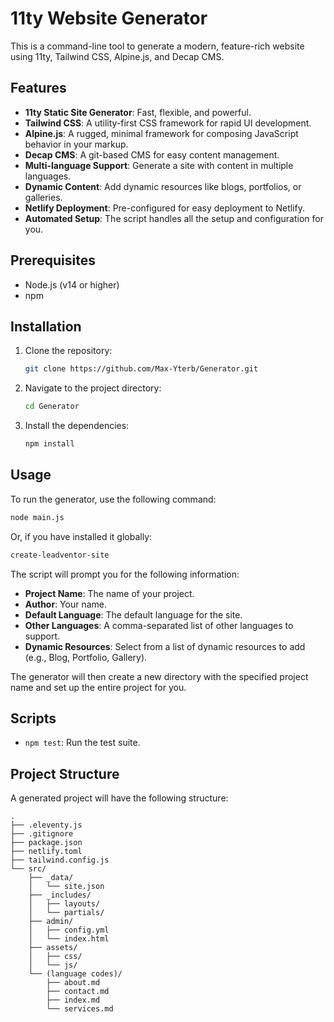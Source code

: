 # 11ty Website Generator

This is a command-line tool to generate a modern, feature-rich website using 11ty, Tailwind CSS, Alpine.js, and Decap CMS.

## Features

- **11ty Static Site Generator**: Fast, flexible, and powerful.
- **Tailwind CSS**: A utility-first CSS framework for rapid UI development.
- **Alpine.js**: A rugged, minimal framework for composing JavaScript behavior in your markup.
- **Decap CMS**: A git-based CMS for easy content management.
- **Multi-language Support**: Generate a site with content in multiple languages.
- **Dynamic Content**: Add dynamic resources like blogs, portfolios, or galleries.
- **Netlify Deployment**: Pre-configured for easy deployment to Netlify.
- **Automated Setup**: The script handles all the setup and configuration for you.

## Prerequisites

- Node.js (v14 or higher)
- npm

## Installation

1.  Clone the repository:
    ```bash
    git clone https://github.com/Max-Yterb/Generator.git
    ```
2.  Navigate to the project directory:
    ```bash
    cd Generator
    ```
3.  Install the dependencies:
    ```bash
    npm install
    ```

## Usage

To run the generator, use the following command:

```bash
node main.js
```

Or, if you have installed it globally:

```bash
create-leadventor-site
```

The script will prompt you for the following information:

- **Project Name**: The name of your project.
- **Author**: Your name.
- **Default Language**: The default language for the site.
- **Other Languages**: A comma-separated list of other languages to support.
- **Dynamic Resources**: Select from a list of dynamic resources to add (e.g., Blog, Portfolio, Gallery).

The generator will then create a new directory with the specified project name and set up the entire project for you.

## Scripts

- `npm test`: Run the test suite.

## Project Structure

A generated project will have the following structure:

```
.
├── .eleventy.js
├── .gitignore
├── package.json
├── netlify.toml
├── tailwind.config.js
└── src/
    ├── _data/
    │   └── site.json
    ├── _includes/
    │   ├── layouts/
    │   └── partials/
    ├── admin/
    │   ├── config.yml
    │   └── index.html
    ├── assets/
    │   ├── css/
    │   └── js/
    └── (language codes)/
        ├── about.md
        ├── contact.md
        ├── index.md
        └── services.md
```